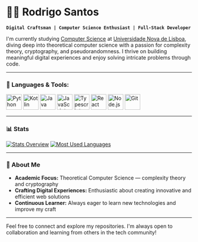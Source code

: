 # 🏄‍♂️ Rodrigo Santos

**`Digital Craftsman | Computer Science Enthusiast | Full-Stack Developer`**

I'm currently studying [Computer Science](https://www.di.fct.unl.pt/en) at [Universidade Nova de Lisboa](https://www.unl.pt/en), diving deep into theoretical computer science with a passion for complexity theory, cryptography, and pseudorandomness. I thrive on building meaningful digital experiences and enjoy solving intricate problems through code.

---

### 🧰 Languages & Tools:
<p align="left">
  <a href="https://www.python.org" target="_blank"><img alt="Python" height="42px" src="https://raw.githubusercontent.com/rahul-jha98/github_readme_icons/main/language_and_tools/square/python/python.svg"></a>
  <a href="https://kotlinlang.org" target="_blank"><img alt="Kotlin" height="42px" src="https://raw.githubusercontent.com/rahul-jha98/github_readme_icons/main/language_and_tools/square/kotlin/kotlin.svg"></a>
  <a href="https://www.java.com" target="_blank"><img alt="Java" height="42px" src="https://raw.githubusercontent.com/rahul-jha98/github_readme_icons/main/language_and_tools/square/java/java.svg"></a>
  <a href="https://developer.mozilla.org/en-US/docs/Web/JavaScript" target="_blank"><img alt="JavaScript" height="42px" src="https://raw.githubusercontent.com/rahul-jha98/github_readme_icons/main/language_and_tools/square/javascript/javascript.svg"></a>
  <a href="https://www.typescriptlang.org/" target="_blank"><img alt="Typescript" height="42px" src="https://raw.githubusercontent.com/rahul-jha98/github_readme_icons/main/language_and_tools/square/typescript/typescript.svg"></a>
  <a href="https://reactjs.org/" target="_blank"><img alt="React" height="42px" src="https://raw.githubusercontent.com/rahul-jha98/github_readme_icons/main/language_and_tools/square/react/react.svg"></a>
  <a href="https://nodejs.org" target="_blank"><img alt="Node.js" height="42px" src="https://raw.githubusercontent.com/rahul-jha98/github_readme_icons/main/language_and_tools/square/node/node.svg"></a>
  <a href="https://git-scm.com/" target="_blank"><img alt="Git" height="42px" src="https://raw.githubusercontent.com/rahul-jha98/github_readme_icons/main/language_and_tools/square/git-scm/git-scm.svg"></a>
</p>

---

### 📊 Stats
[![Stats Overview](https://raw.githubusercontent.com/RodrigoRafaelSantos7/github-stats-transparent/output/generated/overview.svg)](https://github.com/RodrigoRafaelSantos7/github-stats-transparent)
[![Most Used Languages](https://raw.githubusercontent.com/RodrigoRafaelSantos7/github-stats-transparent/output/generated/languages.svg)](https://github.com/RodrigoRafaelSantos7/github-stats-transparent)

---

### 🚀 About Me
- **Academic Focus:** Theoretical Computer Science — complexity theory and cryptography
- **Crafting Digital Experiences:** Enthusiastic about creating innovative and efficient web solutions
- **Continuous Learner:** Always eager to learn new technologies and improve my craft

---

Feel free to connect and explore my repositories. I'm always open to collaboration and learning from others in the tech community!
